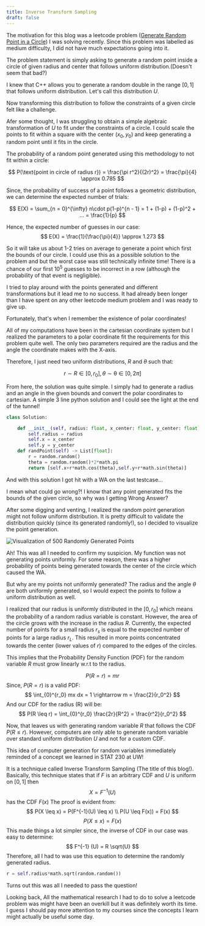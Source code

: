 ```yaml
---
title: Inverse Transform Sampling
draft: false
---
```

The motivation for this blog was a leetcode problem ([Generate Random Point in a Circle](https://leetcode.com/problems/generate-random-point-in-a-circle/description/)) I was solving recently. Since this problem was labelled as medium difficulty, I did not have much expectations going into it.

The problem statement is simply asking to generate a random point inside a circle of given radius and center that follows uniform distribution.(Doesn't seem that bad?)

I knew that C++ allows you to generate a random double in the range $[0,1]$ that follows uniform distribution. Let's call this distribution $U$. 

Now transforming this distribution to follow the constraints of a given circle felt like a challenge.

Afer some thought, I was struggling to obtain a simple algebraic transformation of $U$ to fit under the constraints of a circle. I could scale the points to fit within a square with the center $(x_0,y_0)$ and keep generating a random point until it fits in the circle.

The probability of a random point generated using this methodology to not fit within a circle:

 $$ 
 P(\text{point in circle of radius r}) = \frac{\pi r^2}{(2r)^2} = \frac{\pi}{4} \approx 0.785
 $$ 

Since, the probability of success of a point follows a geometric distribution, we can determine the expected number of trials:

$$ 
E(X) = \sum_{n = 0}^{\infty} n\cdot p(1-p)^{n - 1} = 1 + (1-p) + (1-p)^2 + ... = \frac{1}{p}
$$

Hence, the expected number of guesses in our case:
$$ 
E(X) = \frac{1}{\frac{\pi}{4}} \approx 1.273 
$$

So it will take us about 1-2 tries on average to generate a point which first the bounds of our circle. I could use this as a possible solution to the problem and but the worst case was still technically infinite time! There is a chance of our first $10^5$ guesses to be incorrect in a row (although the probability of that event is negligible).

I tried to play around with the points generated and different transformations but it lead me to no success. It had already been longer than I have spent on any other leetcode medium problem and I was ready to give up. 

Fortunately, that's when I remember the existence of polar coordinates!

All of my computations have been in the cartesian coordinate system but I realized the parameters to a polar coordinate fit the requirements for this problem quite well. The only two parameters required are the radius and the angle the coordinate makes with the X-axis.

Therefore, I just need two uniform distributions, $R$ and $\theta$ such that:

$$
r \sim R \in [0,r_0], \theta \sim \mathcal{\theta} \in [0,2\pi]
$$

From here, the solution was quite simple. I simply had to generate a radius and an angle in the given bounds and convert the polar coordinates to cartesian. A simple 3 line python solution and I could see the light at the end of the tunnel!

```python
class Solution:

    def __init__(self, radius: float, x_center: float, y_center: float):
        self.radius = radius
        self.x = x_center
        self.y = y_center
    def randPoint(self) -> List[float]:
        r = random.random()
        theta = random.random()*2*math.pi
        return [self.x+r*math.cos(theta),self.y+r*math.sin(theta)]
```
And with this solution I got hit with a WA on the last testcase...

I mean what could go wrong?! I know that any point generated fits the bounds of the given circle, so why was I getting Wrong Answer? 

After some digging and venting, I realized the random point generation might not follow uniform distribution. It is pretty difficult to validate the distribution quickly (since its generated randomly!), so I decided to visualize the point generation.

![Visualization of 500 Randomly Generated Points](/Algorithms/img/circles.png)

Ah! This was all I needed to confirm my suspicion. My function was not generating points uniformly. For some reason, there was a higher probability of points being generated towards the center of the circle which caused the WA.

But why are my points not uniformly generated? The radius and the angle $\theta$ are both uniformly generated, so I would expect the points to follow a uniform distribution as well.

I realized that our radius is uniformly distributed in the $[0,r_0]$ which means the probability of a random radius variable is constant. However, the area of the circle grows with the increase in the radius $R$. Currently, the expected number of points for a small radius $r_s$ is equal to the expected number of points for a large radius $r_L$. This resulted in more points concentrated towards the center (lower values of $r$) compared to the edges of the circles.

This implies that the Probability Density Function (PDF) for the random variable $R$ must grow linearly w.r.t to the radius.

$$
P(R = r) = mr
$$
Since, $P(R = r)$ is a valid PDF:
$$
\int_{0}^{r_0} mx dx = 1 \rightarrow m = \frac{2}{r_0^2}
$$
And our CDF for the radius (R) will be:
$$
P(R \leq r) = \int_{0}^{r_0} \frac{2r}{R^2} = \frac{r^2}{r_0^2}
$$

Now, that leaves us with generating random variable $R$ that follows the CDF $P(R \leq r)$. However, computers are only able to generate random variable over standard uniform distribution $U$ and not for a custom CDF. 

This idea of computer generation for random variables immediately reminded of a concept we learned in STAT 230 at UW!

It is a technique called Inverse Transform Sampling (The title of this blog!). Basically, this technique states that if $F$ is an arbitrary CDF and $U$ is uniform on $[0,1]$ then
$$
X = F^{-1} (U)
$$
has the CDF $F(x)$
The proof is evident from:
$$
P(X \leq x) = P(F^{-1}(U) \leq x) \\
P(U \leq F(x)) = F(x)
$$
$$
P(X \leq x) = F(x)
$$
This made things a lot simpler since, the inverse of CDF in our case was easy to determine:
$$
F^{-1} (U) = R \sqrt{U}
$$
Therefore, all I had to was use this equation to determine the randomly generated radius.
```python
r = self.radius*math.sqrt(random.random())
```
Turns out this was all I needed to pass the question!

Looking back, All the mathematical research I had to do to solve a leetcode problem was might have been an overkill but it was definitely worth its time. I guess I should pay more attention to my courses since the concepts I learn might actually be useful some day.